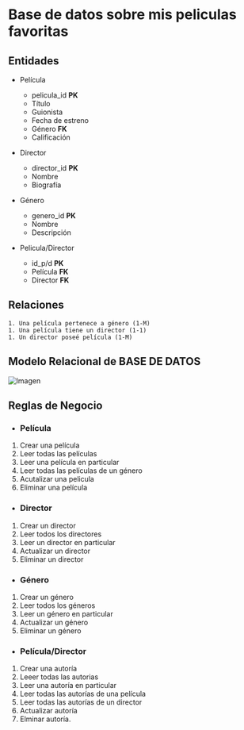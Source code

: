 # Base de datos sobre mis peliculas favoritas

## Entidades

- Película
    - pelicula_id **__PK__**
    - Título 
    - Guionista 
    - Fecha de estreno
    - Género **__FK__**
    - Calificación

- Director
    - director_id  **__PK__**
    - Nombre
    - Biografía 

- Género
    - genero_id  **__PK__**
    - Nombre 
    - Descripción

- Pelicula/Director
     - id_p/d **__PK__**
     - Película **__FK__**
     - Director **__FK__**


## Relaciones
    1. Una película pertenece a género (1-M)
    1. Una película tiene un director (1-1)
    1. Un director poseé película (1-M) 

## Modelo Relacional de BASE DE DATOS

![Imagen](https://media.discordapp.net/attachments/845392998648119356/1035210650500210688/Diagrama.jpg)

## Reglas de Negocio

- ### Película

1. Crear una película
1. Leer todas las películas
1. Leer una película en particular
1. Leer todas las películas de un género
1. Acutalizar una pelicula
1. Eliminar una película

- ### Director

1. Crear un director
1. Leer todos los directores
1. Leer un director en particular
1. Actualizar un director
1. Eliminar un director

- ### Género

1. Crear un género
1. Leer todos los géneros
1. Leer un género en particular
1. Actualizar un género
1. Eliminar un género

- ### Película/Director
1. Crear una autoría
1. Leeer todas las autorias
1. Leer una autoría en particular
1. Leer todas las autorías de una película
1. Leer todas las autorías de un director
1. Actualizar autoría
1. Elminar autoría.
